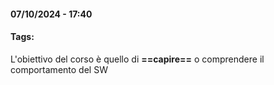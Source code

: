 #### 07/10/2024 - 17:40

#### Tags: 

L'obiettivo del corso è quello di **==capire==** o comprendere il comportamento del SW